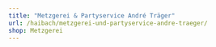 ```yaml
---
title: "Metzgerei & Partyservice André Träger"
url: /haibach/metzgerei-und-partyservice-andre-traeger/
shop: Metzgerei
---
```

